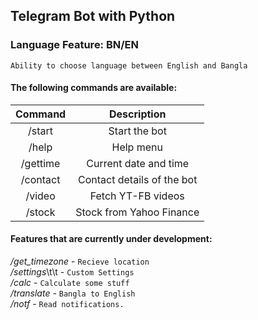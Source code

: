 ## Telegram Bot with Python

### Language Feature: BN/EN
`Ability to choose language between English and Bangla`

#### The following commands are available:
| Command | Description |
|:-------:|:-----------:|
| /start | Start the bot |
| /help | Help menu |
| /gettime | Current date and time |
| /contact | Contact details of the bot |
| /video | Fetch YT-FB videos |
| /stock | Stock from Yahoo Finance |



#### Features that are currently under development:
*/get_timezone* - `Recieve location`  
*/settings*\t\t - `Custom Settings`  
*/calc*         - `Calculate some stuff`  
*/translate*    - `Bangla to English`  
*/notf*         - `Read notifications.`  

